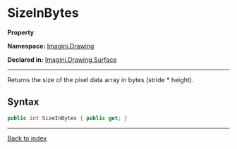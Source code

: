 # SizeInBytes

**Property**

**Namespace:** [Imagini.Drawing](Imagini.Drawing.md)

**Declared in:** [Imagini.Drawing.Surface](Imagini.Drawing.Surface.md)

------



Returns the size of the pixel data array in bytes (stride * height).


## Syntax

```csharp
public int SizeInBytes { public get; }
```

------

[Back to index](index.md)